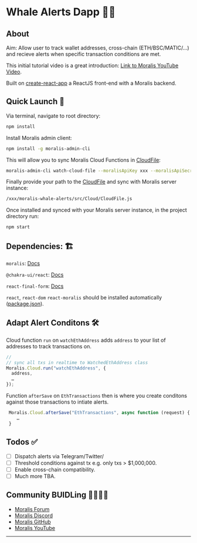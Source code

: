 # Whale Alerts Dapp 🐋🚨

## About

Aim: Allow user to track wallet addresses, cross-chain (ETH/BSC/MATIC/…) and recieve alerts when specific transaction conditions are met.

This initial tutorial video is a great introduction: [Link to Moralis YouTube Video](https://youtu.be/-M1GR45GykQ).

Built on [create-react-app](https://reactjs.org/docs/create-a-new-react-app.html) a ReactJS front-end with a Moralis backend.

## Quick Launch 🚀

Via terminal, navigate to root directory:

```sh
npm install

```

Install Moralis admin client:

```sh
npm install -g moralis-admin-cli

```

This will allow you to sync Moralis Cloud Functions in [CloudFile](src/Cloud/CloudFile.js):

```sh
moralis-admin-cli watch-cloud-file --moralisApiKey xxx --moralisApiSecret xxx --moralisSubdomain xxx.moralisweb3.com --autoSave 1 --moralisCloudfolder /xxx/moralis-whale-alerts/src/Cloud

```

Finally provide your path to the [CloudFile](src/Cloud/CloudFile.js) and sync with Moralis server instance:

```sh
/xxx/moralis-whale-alerts/src/Cloud/CloudFile.js

```

Once installed and synced with your Moralis server instance, in the project directory run:

```sh
npm start

```

## Dependencies: 🏗

`moralis`: [Docs](https://docs.moralis.io/)

`@chakra-ui/react`: [Docs](https://chakra-ui.com/docs/getting-started)

`react-final-form`: [Docs](https://final-form.org/docs/final-form/getting-started)

`react`, `react-dom` `react-moralis` should be installed automatically ([package.json](./package.json)).

## Adapt Alert Conditons 🛠

Cloud function `run` on `watchEthAddress` adds `address` to your list of addresses to track transactions on.

```javascript
//
// sync all txs in realtime to WatchedEthAddress class
Moralis.Cloud.run("watchEthAddress", {
  address,
  …
});
```

Function `afterSave` on `EthTransactions` then is where you create conditons against those transactions to intiate alerts.

```javascript
 Moralis.Cloud.afterSave("EthTransactions", async function (request) {
    …
 }
```

## Todos ✅

- [ ] Dispatch alerts via Telegram/Twitter/
- [ ] Threshold conditions against tx e.g. only txs > $1,000,000.
- [ ] Enable cross-chain compatibility.
- [ ] Much more TBA.

## Community BUIDLing 👨‍🔧👩‍🔧

- [Moralis Forum](https://forum.moralis.io/)
- [Moralis Discord](https://discord.com/channels/819584798443569182)
- [Moralis GitHub](https://github.com/MoralisWeb3)
- [Moralis YouTube](https://www.youtube.com/channel/UCgWS9Q3P5AxCWyQLT2kQhBw)

---
